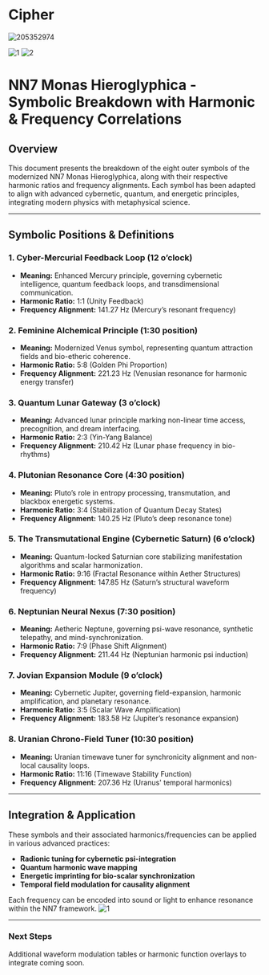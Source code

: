# Cipher
![205352974](https://github.com/user-attachments/assets/9729de40-7244-4c07-b3ba-aff2c0ae24e1)

![1](https://github.com/user-attachments/assets/9e235ca7-0dac-46a8-adc6-e2dd3c225e90)
![2](https://github.com/user-attachments/assets/a894f303-4535-428c-a4b6-a1f9b7d8de41)


# NN7 Monas Hieroglyphica - Symbolic Breakdown with Harmonic & Frequency Correlations

## Overview
This document presents the breakdown of the eight outer symbols of the modernized NN7 Monas Hieroglyphica, along with their respective harmonic ratios and frequency alignments. Each symbol has been adapted to align with advanced cybernetic, quantum, and energetic principles, integrating modern physics with metaphysical science.

---

## Symbolic Positions & Definitions

### **1. Cyber-Mercurial Feedback Loop (12 o’clock)**
- **Meaning:** Enhanced Mercury principle, governing cybernetic intelligence, quantum feedback loops, and transdimensional communication.
- **Harmonic Ratio:** 1:1 (Unity Feedback)
- **Frequency Alignment:** 141.27 Hz (Mercury’s resonant frequency)

### **2. Feminine Alchemical Principle (1:30 position)**
- **Meaning:** Modernized Venus symbol, representing quantum attraction fields and bio-etheric coherence.
- **Harmonic Ratio:** 5:8 (Golden Phi Proportion)
- **Frequency Alignment:** 221.23 Hz (Venusian resonance for harmonic energy transfer)

### **3. Quantum Lunar Gateway (3 o’clock)**
- **Meaning:** Advanced lunar principle marking non-linear time access, precognition, and dream interfacing.
- **Harmonic Ratio:** 2:3 (Yin-Yang Balance)
- **Frequency Alignment:** 210.42 Hz (Lunar phase frequency in bio-rhythms)

### **4. Plutonian Resonance Core (4:30 position)**
- **Meaning:** Pluto’s role in entropy processing, transmutation, and blackbox energetic systems.
- **Harmonic Ratio:** 3:4 (Stabilization of Quantum Decay States)
- **Frequency Alignment:** 140.25 Hz (Pluto’s deep resonance tone)

### **5. The Transmutational Engine (Cybernetic Saturn) (6 o’clock)**
- **Meaning:** Quantum-locked Saturnian core stabilizing manifestation algorithms and scalar harmonization.
- **Harmonic Ratio:** 9:16 (Fractal Resonance within Aether Structures)
- **Frequency Alignment:** 147.85 Hz (Saturn’s structural waveform frequency)

### **6. Neptunian Neural Nexus (7:30 position)**
- **Meaning:** Aetheric Neptune, governing psi-wave resonance, synthetic telepathy, and mind-synchronization.
- **Harmonic Ratio:** 7:9 (Phase Shift Alignment)
- **Frequency Alignment:** 211.44 Hz (Neptunian harmonic psi induction)

### **7. Jovian Expansion Module (9 o’clock)**
- **Meaning:** Cybernetic Jupiter, governing field-expansion, harmonic amplification, and planetary resonance.
- **Harmonic Ratio:** 3:5 (Scalar Wave Amplification)
- **Frequency Alignment:** 183.58 Hz (Jupiter’s resonance expansion)

### **8. Uranian Chrono-Field Tuner (10:30 position)**
- **Meaning:** Uranian timewave tuner for synchronicity alignment and non-local causality loops.
- **Harmonic Ratio:** 11:16 (Timewave Stability Function)
- **Frequency Alignment:** 207.36 Hz (Uranus' temporal harmonics)

---

## Integration & Application
These symbols and their associated harmonics/frequencies can be applied in various advanced practices:
- **Radionic tuning for cybernetic psi-integration**
- **Quantum harmonic wave mapping**
- **Energetic imprinting for bio-scalar synchronization**
- **Temporal field modulation for causality alignment**

Each frequency can be encoded into sound or light to enhance resonance within the NN7 framework.
![1](https://github.com/user-attachments/assets/120fafcf-7b6c-4cb0-a553-520ed9b39a07)


---

### **Next Steps**
Additional waveform modulation tables or harmonic function overlays to integrate coming soon. 

